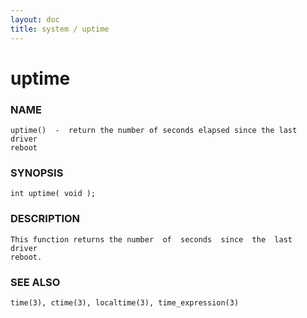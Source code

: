```yaml
---
layout: doc
title: system / uptime
---
```

# uptime

### NAME

    uptime()  -  return the number of seconds elapsed since the last driver
    reboot

### SYNOPSIS

    int uptime( void );

### DESCRIPTION

    This function returns the number  of  seconds  since  the  last  driver
    reboot.

### SEE ALSO

    time(3), ctime(3), localtime(3), time_expression(3)

